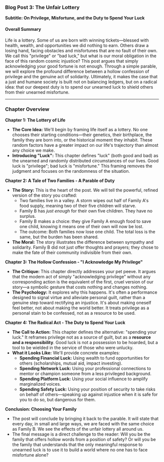 ### **Blog Post 3: The Unfair Lottery**
**Subtitle: On Privilege, Misfortune, and the Duty to Spend Your Luck**

#### **Overall Summary**

Life is a lottery. Some of us are born with winning tickets—blessed with health, wealth, and opportunities we did nothing to earn. Others draw a losing hand, facing obstacles and misfortunes that are no fault of their own. We call this "privilege" or "bad luck," but what is our moral obligation in the face of this random cosmic injustice? This post argues that simply acknowledging your good fortune is not enough. Through a simple parable, we will explore the profound difference between a hollow confession of privilege and the genuine act of solidarity. Ultimately, it makes the case that a just and humane society is built not on balancing ledgers, but on a radical idea: that our deepest duty is to spend our unearned luck to shield others from their unearned misfortune.

---

### **Chapter Overview**

**Chapter 1: The Lottery of Life**

*   **The Core Idea:** We'll begin by framing life itself as a lottery. No one chooses their starting conditions—their genetics, their birthplace, the family they are born into, or the historical moment they inhabit. These random factors have a greater impact on our life's trajectory than almost any choice we make.
*   **Introducing "Luck":** This chapter defines "luck" (both good and bad) as the unearned and randomly distributed circumstances of our lives. Good luck is "privilege"; bad luck is "misfortune." This framing removes the judgment and focuses on the randomness of the situation.

**Chapter 2: A Tale of Two Families - A Parable of Duty**

*   **The Story:** This is the heart of the post. We will tell the powerful, refined version of the story you crafted:
    *   Two families live in a valley. A storm wipes out half of Family A's food supply, meaning two of their five children will starve.
    *   Family B has *just enough* for their own five children. They have no surplus.
    *   Family B makes a choice: they give Family A enough food to save one child, knowing it means one of their own will now be lost.
    *   The outcome: Both families now lose one child. The total loss is the same, but the burden has been shared.
*   **The Moral:** The story illustrates the difference between sympathy and solidarity. Family B did not just offer thoughts and prayers; they chose to make the fate of their community indivisible from their own.

**Chapter 3: The Hollow Confession - "I Acknowledge My Privilege"**

*   **The Critique:** This chapter directly addresses your pet peeve. It argues that the modern act of simply "acknowledging privilege" without any corresponding action is the equivalent of the first, cruel version of our story—a symbolic gesture that costs nothing and changes nothing.
*   **The Psychology:** It explores why this happens. It's often a performance designed to signal virtue and alleviate personal guilt, rather than a genuine step toward rectifying an injustice. It's about making oneself feel better, not about making the world better. It treats privilege as a personal stain to be confessed, not as a resource to be used.

**Chapter 4: The Radical Act - The Duty to Spend Your Luck**

*   **The Call to Action:** This chapter defines the alternative: "spending your luck." It reframes privilege not as a source of guilt, but as a **resource and a responsibility**. Good luck is not a possession to be hoarded, but a tool to be wielded in the service of those who were unlucky.
*   **What it Looks Like:** We'll provide concrete examples:
    *   **Spending Financial Luck:** Using wealth to fund opportunities for others (scholarships, mutual aid, impact investing).
    *   **Spending Network Luck:** Using your professional connections to mentor or champion someone from a less privileged background.
    *   **Spending Platform Luck:** Using your social influence to amplify marginalized voices.
    *   **Spending Safety Luck:** Using your position of security to take risks on behalf of others—speaking up against injustice when it is safe for you to do so, but dangerous for them.

**Conclusion: Choosing Your Family**

*   The post will conclude by bringing it back to the parable. It will state that every day, in small and large ways, we are faced with the same choice as Family B. We see the effects of the unfair lottery all around us.
*   The final message is a direct challenge to the reader: Will you be the family that offers hollow words from a position of safety? Or will you be the family that understands that the only meaningful response to unearned luck is to use it to build a world where no one has to face misfortune alone?